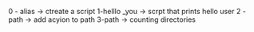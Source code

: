 0 - alias -> ctreate a script
1-helllo _you -> scrpt that prints hello user
2 -path -> add acyion to path
3-path -> counting directories 

